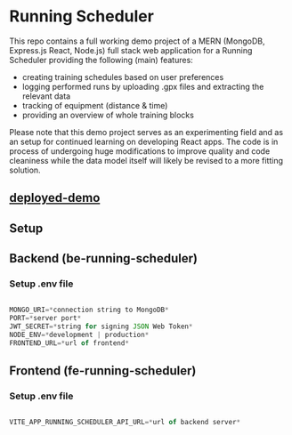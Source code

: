 # Running Scheduler

This repo contains a full working demo project of a MERN (MongoDB, Express.js React, Node.js) full stack web application for a Running Scheduler providing the following (main) features:
  - creating training schedules based on user preferences
  - logging performed runs by uploading .gpx files and extracting the relevant data
  - tracking of equipment (distance & time)
  - providing an overview of whole training blocks

Please note that this demo project serves as an experimenting field and as an setup for continued learning on developing React apps.
The code is in process of undergoing huge modifications to improve quality and code cleaniness while the data model itself will likely be revised to a more fitting solution.

## [deployed-demo](https://www.runningjournal.online)


## Setup
## Backend (be-running-scheduler)
### Setup .env file

```js

MONGO_URI=*connection string to MongoDB*
PORT=*server port*
JWT_SECRET=*string for signing JSON Web Token*
NODE_ENV=*development | production*
FRONTEND_URL=*url of frontend*

```
## Frontend (fe-running-scheduler)
### Setup .env file

```js

VITE_APP_RUNNING_SCHEDULER_API_URL=*url of backend server*

```


